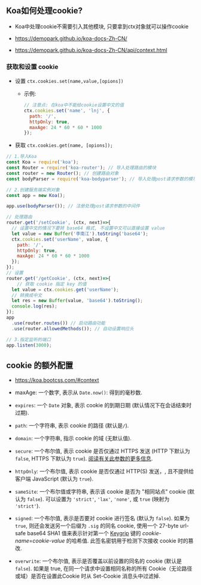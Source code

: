 

## Koa如何处理cookie?

- Koa中处理cookie不需要引入其他模块, 只要拿到ctx对象就可以操作cookie

- https://demopark.github.io/koa-docs-Zh-CN/
- https://demopark.github.io/koa-docs-Zh-CN/api/context.html



### 获取和设置 cookie

- 设置 `ctx.cookies.set(name,value,[opions])`

  - 示例: 

    ```js
    // 注意点: 在koa中不能给cookie设置中文的值
    ctx.cookies.set('name', 'lnj', {
      path: '/',
      httpOnly: true,
      maxAge: 24 * 60 * 60 * 1000
    });
    ```

    

- 获取 `ctx.cookies.get(name, [opions]);`

```js
// 1.导入Koa
const Koa = require('koa');
const Router = require('koa-router'); // 导入处理路由的模块
const router = new Router(); // 创建路由对象
const bodyParser = require('koa-bodyparser'); // 导入处理post请求参数的模块

// 2.创建服务端实例对象
const app = new Koa();

app.use(bodyParser()); // 注册处理post请求参数的中间件

// 处理路由
router.get('/setCookie', (ctx, next)=>{
  // 设置中文的情况下要转 base64 格式, 不设置中文可以直接设置 value
  let value = new Buffer('李南江').toString('base64');
  ctx.cookies.set('userName', value, {
    path: '/',
    httpOnly: true,
    maxAge: 24 * 60 * 60 * 1000
  });
});
// 设置
router.get('/getCookie', (ctx, next)=>{
	// 获取 cookie 指定 key 的值
  let value = ctx.cookies.get('userName'); 
  // 转换成中文
  let res = new Buffer(value, 'base64').toString();
  console.log(res);
});
app
  .use(router.routes()) // 启动路由功能
  .use(router.allowedMethods()); // 自动设置响应头

// 3.指定监听的端口
app.listen(3000);
```



## cookie 的额外配置

- https://koa.bootcss.com/#context

- maxAge: 一个数字, 表示从 `Date.now()`: 得到的毫秒数.

- `expires`: 一个 `Date` 对象, 表示 cookie 的到期日期 (默认情况下在会话结束时过期).
- `path`: 一个字符串, 表示 cookie 的路径 (默认是`/`).
- `domain`: 一个字符串, 指示 cookie 的域 (无默认值).
- `secure`: 一个布尔值, 表示 cookie 是否仅通过 HTTPS 发送 (HTTP 下默认为 `false`, HTTPS 下默认为 `true`). [阅读有关此参数的更多信息](https://github.com/pillarjs/cookies#secure-cookies).
- `httpOnly`: 一个布尔值, 表示 cookie 是否仅通过 HTTP(S) 发送，, 且不提供给客户端 JavaScript (默认为 `true`).
- `sameSite`: 一个布尔值或字符串, 表示该 cookie 是否为 "相同站点" cookie (默认为 `false`). 可以设置为 `'strict'`, `'lax'`, `'none'`, 或 `true` (映射为 `'strict'`).
- `signed`: 一个布尔值, 表示是否要对 cookie 进行签名 (默认为 `false`). 如果为 `true`, 则还会发送另一个后缀为 `.sig` 的同名 cookie, 使用一个 27-byte url-safe base64 SHA1 值来表示针对第一个 [Keygrip](https://www.npmjs.com/package/keygrip) 键的 *cookie-name*=*cookie-value* 的哈希值. 此签名密钥用于检测下次接收 cookie 时的篡改.
- `overwrite`: 一个布尔值, 表示是否覆盖以前设置的同名的 cookie (默认是 `false`). 如果是 true, 在同一个请求中设置相同名称的所有 Cookie（无论路径或域）是否在设置此Cookie 时从 Set-Cookie 消息头中过滤掉.

